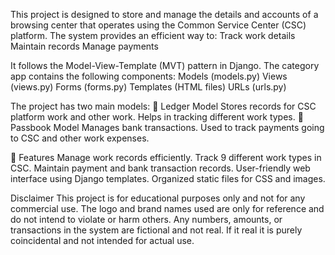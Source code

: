 This project is designed to store and manage the details and accounts of a 
browsing center that operates using the Common Service Center (CSC) platform. 
The system provides an efficient way to:
Track work details
Maintain records
Manage payments

It follows the Model-View-Template (MVT) pattern in Django.
The category app contains the following components:
Models (models.py)
Views (views.py)
Forms (forms.py)
Templates (HTML files)
URLs (urls.py)

The project has two main models:
📌 Ledger Model
Stores records for CSC platform work and other work.
Helps in tracking different work types.
📌 Passbook Model
Manages bank transactions.
Used to track payments going to CSC and other work expenses.

🚀 Features
Manage work records efficiently.
Track 9 different work types in CSC.
Maintain payment and bank transaction records.
User-friendly web interface using Django templates.
Organized static files for CSS and images.

Disclaimer
This project is for educational purposes only and not for any commercial use.
The logo and brand names used are only for reference and do not intend to violate or harm others.
Any numbers, amounts, or transactions in the system are fictional and not real.
If it real it is purely coincidental and not intended for actual use.



